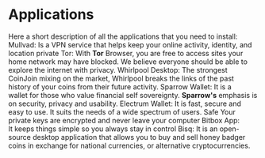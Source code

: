 # Applications
Here a short description of all the applications that you need to install:
Mullvad: Is a VPN service that helps keep your online activity, identity, and location private
Tor: With **Tor** Browser, you are free to access sites your home network may have blocked. We believe everyone should be able to explore the internet with privacy.
Whirlpool Desktop: The strongest CoinJoin mixing on the market, Whirlpool breaks the links of the past history of your coins from their future activity.
Sparrow Wallet: It is a wallet for those who value financial self sovereignty. **Sparrow's** emphasis is on security, privacy and usability.
Electrum Wallet: It is fast, secure and easy to use. It suits the needs of a wide spectrum of users. Safe Your private keys are encrypted and never leave your computer
Bitbox App: It keeps things simple so you always stay in control
Bisq: It is an open-source desktop application that allows you to buy and sell honey badger coins in exchange for national currencies, or alternative cryptocurrencies.